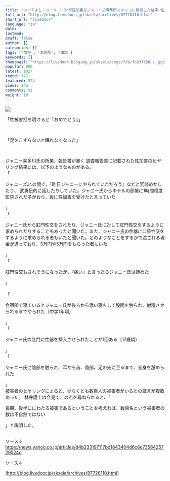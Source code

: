 ```yaml
---
title: "いってよしニュース : Jrが性加害をジャニーズ事務所スタッフに相談した結果 性加害受けたジャニーズJr.の証言が話題に"
full_url: "http://blog.livedoor.jp/sksela/archives/87728110.html"
short_url: "livedoor"
language: "ja"
date: 
lastmod: 
draft: false
author: []
categories: []
tags: ['加害', '事務所', '相談']
keywords: []
thumbnail: "https://livedoor.blogimg.jp/sksela/imgs/f/b/fb23f326-s.jpg"
popular: 886
latest: 1027
trend: 777
featured: 524
views: 146
comments: 91
weight: 10
---
```


![](https://livedoor.blogimg.jp/sksela/imgs/f/b/fb23f326-s.jpg)

<div><p>「性被害打ち明けると『おめでとう』」</p><br><p>「足をこすらないと眠れなくなった」</p><br><p> ジャニー喜多川氏の所業、報告書が暴く 調査報告書に記載された性加害のヒヤリング結果には、以下のようなものがある。 <br> 「<p>ジャニーズJr.の間で、『昨日ジャニーにやられていただろう』などと冗談めかしたり、 武勇伝的に話したりしていた。ジャニー氏からホテルの部屋に1時間程度監禁された子がおり、後に性加害を受けたと言っていた</p>」 <br> 「<p>ジャニー氏から肛門性交をされたり、ジャニー氏に対して肛門性交をするように求められたりすることもあったと聞いた。また、ジャニー氏の性器に口腔性交をするように求められる者もいたと聞いた。どのようなことをするかで渡される現金が違っており、3万円や5万円をもらった者もいた</p>」 <br> 「<p>肛門性交もされそうになったが、『痛い』と言ったらジャニー氏は諦めた</p>」 <br> <br> 「<p>合宿所で寝ているとジャニー氏が後ろから添い寝をして股間を触られ、射精させられるまでやられた（中学1年頃）</p>」<br> 「<p>ジャニー氏の肛門に性器を挿入させられたことが1回ある（17歳頃）</p>」 <br> 「<p>ジャニー氏に陰部を触られ、耳から首、陰部、足の先に至るまで、全身を舐められた</p>」 <br> 被害者のヒヤリングによると、少なくとも数百人の被害者がいるとの証言が複数あった。 林弁護士は会見でこの点を尋ねられると、「<p>長期、後半ににわたる被害であるということを考えれば、数百名という被害者の数は不自然ではない</p>」と説明した。 </p><br>ソース↓<br><a title='' target='_blank' href='https://news.yahoo.co.jp/articles/d4b233197117bd1843404d6c8e7358425729524c'>https://news.yahoo.co.jp/articles/d4b233197117bd1843404d6c8e7358425729524c</a><br><p>ソース↓</p></div>

(http://blog.livedoor.jp/sksela/archives/87728110.html)
